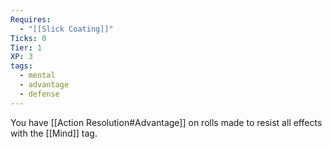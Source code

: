 ```yaml
---
Requires:
  - "[[Slick Coating]]"
Ticks: 0
Tier: 1
XP: 3
tags:
  - mental
  - advantage
  - defense
---
```

You have [[Action Resolution#Advantage]] on rolls made to resist all effects with the [[Mind]] tag.